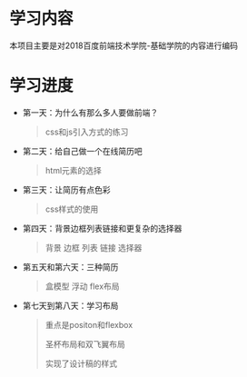 # 学习内容
本项目主要是对2018百度前端技术学院-基础学院的内容进行编码


# 学习进度
- 第一天：为什么有那么多人要做前端？
    
    > css和js引入方式的练习
- 第二天：给自己做一个在线简历吧
    
    > html元素的选择
- 第三天：让简历有点色彩
    
    > css样式的使用
- 第四天：背景边框列表链接和更复杂的选择器
    > 背景
    > 边框
    > 列表
    > 链接
    > 选择器
- 第五天和第六天：三种简历
    > 盒模型
    > 浮动
    > flex布局
- 第七天到第八天：学习布局
    > 重点是positon和flexbox
    >
    > 圣杯布局和双飞翼布局
    >
    > 实现了设计稿的样式
